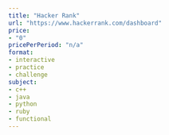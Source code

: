 ```yaml
---
title: "Hacker Rank"
url: "https://www.hackerrank.com/dashboard"
price: 
- "0"
pricePerPeriod: "n/a"
format: 
- interactive
- practice
- challenge
subject: 
- c++
- java
- python
- ruby
- functional
---
```

